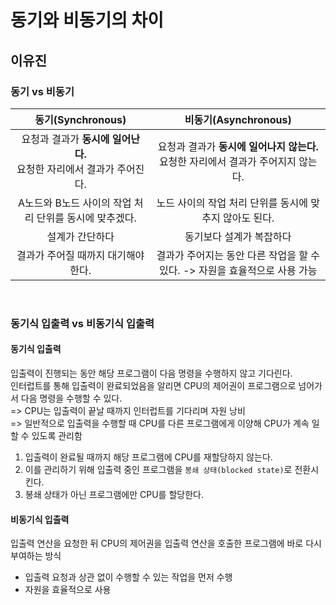 # 동기와 비동기의 차이
## 이유진
### 동기 vs 비동기
|동기(Synchronous)|비동기(Asynchronous)|
|:--:|:--:|
|요청과 결과가 **동시에 일어난다.**<br> 요청한 자리에서 결과가 주어진다. | 요청과 결과가 **동시에 일어나지 않는다.**<br> 요청한 자리에서 결과가 주어지지 않는다. |
|A노드와 B노드 사이의 작업 처리 단위를 동시에 맞추겠다. | 노드 사이의 작업 처리 단위를 동시에 맞추지 않아도 된다.|
|설계가 간단하다|동기보다 설계가 복잡하다|
|결과가 주어질 때까지 대기해야한다. |결과가 주어지는 동안 다른 작업을 할 수 있다. -> 자원을 효율적으로 사용 가능|

<br>

### 동기식 입출력 vs 비동기식 입출력
#### 동기식 입출력
입출력이 진행되는 동안 해당 프로그램이 다음 명령을 수행하지 않고 기다린다.  
인터럽트를 통해 입출력이 완료되었음을 알리면 CPU의 제어권이 프로그램으로 넘어가서 다음 명령을 수행할 수 있다.  
=> CPU는 입출력이 끝날 때까지 인터럽트를 기다리며 자원 낭비  
=> 일반적으로 입출력을 수행할 때 CPU를 다른 프로그램에게 이양해 CPU가 계속 일할 수 있도록 관리함
1) 입출력이 완료될 때까지 해당 프로그램에 CPU를 재할당하지 않는다.
2) 이를 관리하기 위해 입출력 중인 프로그램을 `봉쇄 상태(blocked state)`로 전환시킨다.
3) 봉쇄 상태가 아닌 프로그램에만 CPU를 할당한다.

#### 비동기식 입출력
입출력 연산을 요청한 뒤 CPU의 제어권을 입출력 연산을 호출한 프로그램에 바로 다시 부여하는 방식
- 입출력 요청과 상관 없이 수행할 수 있는 작업을 먼저 수행
- 자원을 효율적으로 사용



